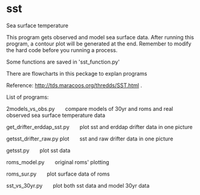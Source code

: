 sst
===

Sea surface temperature 

This program gets observed  and  model sea surface data. After running this program, a contour plot will be generated at
the end.
Remember to modify the hard code before you running a process.

Some functions are saved in 'sst_function.py'

There are flowcharts in this peckage to explan programs 

Reference:  http://tds.maracoos.org/thredds/SST.html .

List of programs:


2models_vs_obs.py         &nbsp;&nbsp;&nbsp;&nbsp;&nbsp;        compare models of 30yr and roms and real observed sea surface temperature data

get_drifter_erddap_sst.py    &nbsp;&nbsp;&nbsp;&nbsp;&nbsp;     plot sst and erddap drifter data in one picture

getsst_drifter_raw.py plot   &nbsp;&nbsp;&nbsp;&nbsp;&nbsp;     sst and raw drifter data in one picture

getsst.py             &nbsp;&nbsp;&nbsp;&nbsp;&nbsp;            plot sst data

roms_model.py          &nbsp;&nbsp;&nbsp;&nbsp;&nbsp;           original roms' plotting

roms_sur.py              &nbsp;&nbsp;&nbsp;&nbsp;&nbsp;         plot surface data of roms

sst_vs_30yr.py              &nbsp;&nbsp;&nbsp;&nbsp;&nbsp;      plot both sst data and model 30yr data 

